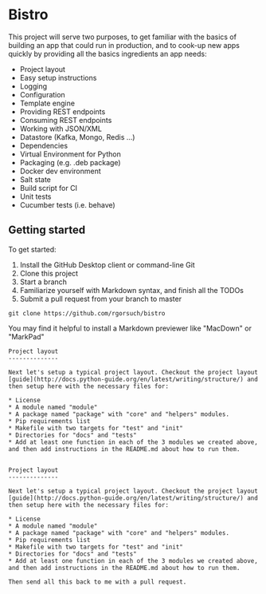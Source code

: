 Bistro
=======


This project will serve two purposes, to get familiar with the basics of building an app that could run in production, and to cook-up new apps quickly by providing all the basics ingredients an app needs:

* Project layout
* Easy setup instructions
* Logging
* Configuration
* Template engine
* Providing REST endpoints
* Consuming REST endpoints
* Working with JSON/XML
* Datastore (Kafka, Mongo, Redis ...)
* Dependencies
* Virtual Environment for Python
* Packaging (e.g. .deb package)
* Docker dev environment
* Salt state
* Build script for CI
* Unit tests
* Cucumber tests (i.e. behave)

Getting started 
---------------

To get started:

1. Install the GitHub Desktop client or command-line Git
2. Clone this project
3. Start a branch
4. Familiarize yourself with Markdown syntax, and finish all the TODOs
5. Submit a pull request from your branch to master

```
git clone https://github.com/rgorsuch/bistro
```

You may find it helpful to install a Markdown previewer like "MacDown" or "MarkPad"
```
Project layout
--------------

Next let's setup a typical project layout. Checkout the project layout [guide](http://docs.python-guide.org/en/latest/writing/structure/) and then setup here with the necessary files for:

* License
* A module named "module"
* A package named "package" with "core" and "helpers" modules.
* Pip requirements list
* Makefile with two targets for "test" and "init"
* Directories for "docs" and "tests"
* Add at least one function in each of the 3 modules we created above, and then add instructions in the README.md about how to run them.


Project layout
--------------

Next let's setup a typical project layout. Checkout the project layout [guide](http://docs.python-guide.org/en/latest/writing/structure/) and then setup here with the necessary files for:

* License
* A module named "module"
* A package named "package" with "core" and "helpers" modules.
* Pip requirements list
* Makefile with two targets for "test" and "init"
* Directories for "docs" and "tests"
* Add at least one function in each of the 3 modules we created above, and then add instructions in the README.md about how to run them.

Then send all this back to me with a pull request.



